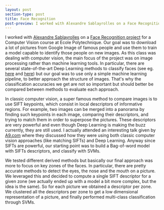 ```yaml
---
layout: post
section-type: post
title: Face Recognition
post-preview: I worked with Alexandre Sablayrolles on a Face Recognition project for a Computer Vision course at Ecole Polytechnique. Our goal was to download a lot of pictures from Google Image of famous people and use them to train a model capable to identify those people on new images. As this class was dealing with computer vision, the main focus of the project was on image processing rather than machine learning tools.
---
```

I worked with [Alexandre Sablayrolles](https://github.com/alexandresablayrolles) on a [Face Recognition project](https://github.com/sds-dubois/Face-Recognition) for a Computer Vision course at Ecole Polytechnique. Our goal was to download a lot of pictures from Google Image of famous people and use them to train a model capable to identify those people on new images. As this class was dealing with computer vision, the main focus of the project was on image processing rather than machine learning tools. In particular, there are several state-of-the-art Deep Learning methods to classify faces (see eg. [here](http://arxiv.org/pdf/1504.02351v1.pdf) and [here](https://research.facebook.com/publications/480567225376225/deepface-closing-the-gap-to-human-level-performance-in-face-verification/)) but our goal was to use only a simple machine learning pipeline, to better approach the structure of images. That's why the classification accuracies we get are not so important but should better be compared between methods to evaluate each approach.  

In classic computer vision, a super famous method to compare images is to use SIFT keypoints, which consist in local descriptors of informative regions. For example, two images can be merged into a panorama by finding such keypoints in each image, comparing their descriptors, and trying to match them in order to superpose the pictures. These descriptors are very powerful and even though Deep Learning is making the buzz currently, they are still used. I actually attended an interesting talk given by [A9.com](http://www.a9.com/whatwedo/visual-search/) where they discussed how they were using both classic computer vision approaches (like matching SIFTs) and Deep Learning. Anyway since SIFTs are powerful, our starting point was to build a Bag-of-word model with SIFTs descriptors, and classify with SVMs.  

We tested different derived methods but basically our final approach was more to focus on key zones of the faces. In particular, there are pretty accurate methods to detect the eyes, the nose and the mouth on a picture. We leveraged this and decided to compute a single SIFT descriptor for a given zone (we actually ended up with a model a bit more complex, but the idea is the same). So for each picture we obtained a descriptor per zone. We clustered all the descriptors per zone to get a low dimensional representation of a picture, and finally performed multi-class classification through SVMs.  